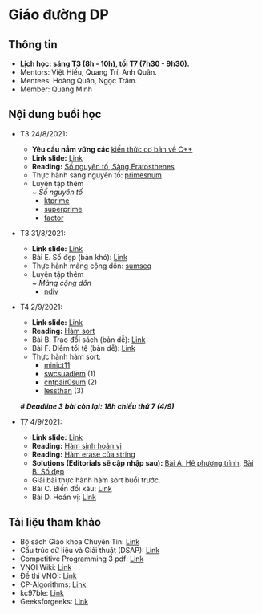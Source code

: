 # Giáo đường DP

## Thông tin

- **Lịch học: sáng T3 (8h - 10h), tối T7 (7h30 - 9h30).** 
- Mentors: Việt Hiếu, Quang Trí, Anh Quân. 
- Mentees: Hoàng Quân, Ngọc Trâm. 
- Member: Quang Minh


## Nội dung buổi học

- T3 24/8/2021:
  - **Yêu cầu nắm vững các** [kiến thức cơ bản về C++](https://sites.google.com/view/dpteamtkpc) 	
  - **Link slide:** [Link](https://docs.google.com/presentation/d/1yHP5xy-NyYeHPfpPZtcMDLrB2UmaSQxiWblbk1eRfp8/edit#slide=id.p)
  - **Reading:** [Số nguyên tố, Sàng Eratosthenes](https://vnoi.info/wiki/translate/he/Number-Theory-2.md)
  - Thực hành sàng nguyên tố: [primesnum](https://lqdoj.edu.vn/problem/primesnum)
  - Luyện tập thêm \
    ~ *Số nguyên tố*
    - [ktprime](https://lqdoj.edu.vn/problem/ktprime)
    - [superprime](https://lqdoj.edu.vn/problem/superprime)
    - [factor](https://lqdoj.edu.vn/problem/factor)

- T3 31/8/2021:
  - **Link slide:** [Link](https://docs.google.com/presentation/d/1Neq7sXq9PsYBjouQjcJnUrikSf4hoN2UG7pZLdv81Yc/edit#slide=id.gea17443036_0_47)
  - Bài E. Số đẹp (bản khó): [Link](https://codeforces.com/group/G0iFI97YZN/contest/342009/problem/E)
  - Thực hành mảng cộng dồn: [sumseq](https://lqdoj.edu.vn/problem/sumseq)	
  - Luyện tập thêm \
    ~ *Mảng cộng dồn*
    - [ndiv](https://lqdoj.edu.vn/problem/ndiv) 

- T4 2/9/2021:
  - **Link slide:** [Link](https://docs.google.com/presentation/d/1vb0WoNZlulLWGbaF2E3e7ldRM8twbR2BPbigR5PWkbk/edit#slide=id.p)
  - **Reading:** [Hàm sort](http://ntucoder.net/Blog/Details/8)
  - Bài B. Trao đổi sách (bản dễ): [Link](https://codeforces.com/group/G0iFI97YZN/contest/342009/problem/B)
  - Bài F. Điểm tồi tệ (bản dễ): [Link](https://codeforces.com/group/G0iFI97YZN/contest/342009/problem/F)
  - Thực hành hàm sort: 
    - [minict11](https://lqdoj.edu.vn/problem/minict11)
    - [swcsuadiem](https://lqdoj.edu.vn/problem/swcsuadiem) (1)
    - [cntpair0sum](https://lqdoj.edu.vn/problem/cntpair0sum) (2)
    - [lessthan](https://lqdoj.edu.vn/problem/lessthan) (3)

  ***# Deadline 3 bài còn lại: 18h chiều thứ 7 (4/9)*** 
  
- T7 4/9/2021:
  - **Link slide:** [Link](https://docs.google.com/presentation/d/1rWOThahIBaBTI7XimjvZO-e32C38rnOSAvKag9BBSog/edit?usp=sharing)
  - **Reading:** [Hàm sinh hoán vị](https://www.cplusplus.com/reference/algorithm/next_permutation/)
  - **Reading:** [Hàm erase của string](https://www.cplusplus.com/reference/string/string/erase/)
  - **Solutions (Editorials sẽ cập nhập sau):** [Bài A. Hệ phương trình](https://paste.ofcode.org/34955Nr8URbzweJjsHqYJ3), [Bài B. Số đẹp](https://paste.ofcode.org/HRUL6qMaLbc3E9LtjDL35a)
  - Giải bài thực hành hàm sort buổi trước.
  - Bài C. Biến đổi xâu: [Link](https://codeforces.com/group/G0iFI97YZN/contest/342850/problem/C)
  - Bài D. Hoán vị: [Link](https://codeforces.com/group/G0iFI97YZN/contest/342850/problem/D)
  

## Tài liệu tham khảo
- Bộ sách Giáo khoa Chuyên Tin: [Link](https://sachhoc.com/tai-lieu-giao-khoa-chuyen-tin-quyen-1-2-3)
- Cấu trúc dữ liệu và Giải thuật (DSAP): [Link](http://c3giongrieng.edu.vn/images/images_logo/f_174.pdf)
- Competitive Programming 3 pdf: [Link](https://github.com/prasadgujar/CompetitiveProgramming/blob/master/book/Competitive%20Programming%203.pdf)
- VNOI Wiki: [Link](https://vnoi.info/wiki/Home)
- Đề thi VNOI: [Link](https://drive.google.com/drive/folders/1LBcmCf7TEwKJeaIgDRk-BBkHQbkHyR3n)
- CP-Algorithms: [Link](https://cp-algorithms.com/)
- kc97ble: [Link](https://sites.google.com/site/kc97ble/)
- Geeksforgeeks: [Link](https://www.geeksforgeeks.org/)



